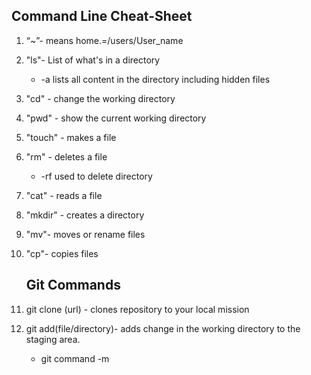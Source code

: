 ## Command Line Cheat-Sheet
1. “~”- means home.=/users/User_name
2. "ls"- List of what's in a directory
   * -a lists all content in the directory including hidden files
3. "cd" - change the working directory
4. "pwd" - show the current working directory
5. "touch" - makes a file
6. "rm" - deletes a file 
   * -rf used to delete directory
7. "cat" - reads a file
8.  "mkdir" - creates a directory
9.  "mv"- moves or rename files
10. "cp"- copies files
    
    ##  Git Commands ##
    
1. git clone (url) - clones repository to your local mission
2. git add(file/directory)- adds change in the working directory to the staging area. 
    * git command -m 